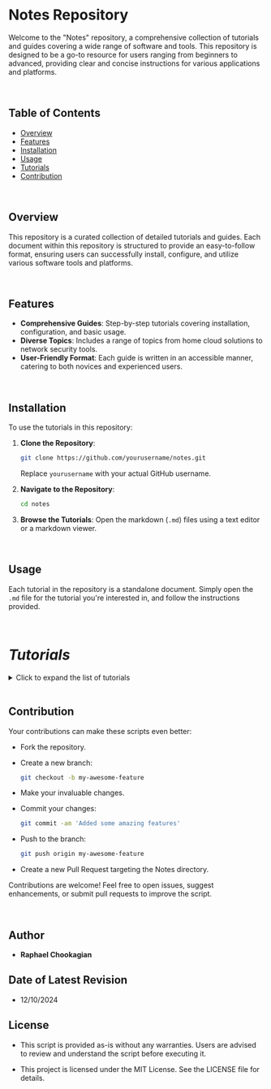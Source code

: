 # Notes Repository

Welcome to the "Notes" repository, a comprehensive collection of tutorials and guides covering a wide range of software and tools. This repository is designed to be a go-to resource for users ranging from beginners to advanced, providing clear and concise instructions for various applications and platforms.

<br>

## Table of Contents

- [Overview](#overview)
- [Features](#features)
- [Installation](#installation)
- [Usage](#usage)
- [Tutorials](#tutorials)
- [Contribution](#contribution)

<br>

## Overview

This repository is a curated collection of detailed tutorials and guides. Each document within this repository is structured to provide an easy-to-follow format, ensuring users can successfully install, configure, and utilize various software tools and platforms.

<br>

## Features

- **Comprehensive Guides**: Step-by-step tutorials covering installation, configuration, and basic usage.
- **Diverse Topics**: Includes a range of topics from home cloud solutions to network security tools.
- **User-Friendly Format**: Each guide is written in an accessible manner, catering to both novices and experienced users.

<br>

## Installation

To use the tutorials in this repository:

1. **Clone the Repository**:

   ```bash
   git clone https://github.com/yourusername/notes.git
   ```

   Replace `yourusername` with your actual GitHub username.

2. **Navigate to the Repository**:

   ```bash
   cd notes
   ```

3. **Browse the Tutorials**:
   Open the markdown (`.md`) files using a text editor or a markdown viewer.

<br>

## Usage

Each tutorial in the repository is a standalone document. Simply open the `.md` file for the tutorial you're interested in, and follow the instructions provided.

<br>

# ***Tutorials***

<details>

<summary>Click to expand the list of tutorials</summary>

<br>

## Development and Programming

### Programming Languages

- [CSS Tutorial](./Tutorials/CSS.md): Learn the basics and advanced features of CSS for web design.
- [HTML Tutorial](./Tutorials/HTML.md): Dive into HTML fundamentals for building web pages.
- [Python Programming Tutorial](./Tutorials/Python.md): Dive into Python programming for various applications.
- [Powershell Tutorial](./Tutorials/Powershell.md): Learn to manage Windows systems effectively with PowerShell.
- [Regex Tutorial](./Tutorials/Regex.md): A comprehensive guide to understanding and using regular expressions.
- [Vim Tutorial](./Tutorials/Vim.md): Master text editing with Vim for efficient coding.

### APIs and Automation

- [API Development Tutorial](./Tutorials/APIs.md): Learn the basics of creating and managing APIs.
- [Automation Tutorial](./Tutorials/Automation.md): Dive into automation techniques for IT and software development.

### Version Control

- [Git Tutorial](./Tutorials/Git.md): A comprehensive guide to version control with Git.
- [GitHub Tutorial](./Tutorials/Github.md): Learn to manage projects and collaborate using GitHub.
- [GitHub Authentication Tutorial](./Tutorials/Github_Auth.md): A detailed guide to managing GitHub authentication with SSH keys and tokens.
- [SSH Key Generation Tutorial](./Tutorials/SSH_KeyGen.md): A guide to generating SSH keys and integrating with GitHub.

<br>

## Containers and Virtualization

### Containers

- [Containers Tutorial](./Tutorials/Dokube.md): Explore containerization with Docker and Kubernetes.
- [Docker Tutorial](./Tutorials/Docker.md): Get started with Docker containers for application deployment.
- [Docker Installation Tutorial](./Tutorials/Docker_Install.md): Learn how to install Docker on different platforms.
- [Docker Backup Tutorial](./Tutorials/Docker_Backup.md): Learn to back up Docker containers and configurations.
- [Docker Restore Tutorial](./Tutorials/Docker_Restore.md): Guide to restoring Docker images, volumes, and configurations.
- [Kubernetes Tutorial](./Tutorials/Kubernetes.md): An introduction to managing containerized applications with Kubernetes.

### Virtualization

- [Proxmox Tutorial](./Tutorials/Proxmox.md): Set up and manage virtualization environments with Proxmox.
- [VirtualBox Tutorial](./Tutorials/VirtualBox.md): Learn how to use VirtualBox for virtual machine management.
- [VirtualBox Troubleshooting Guide](./Tutorials/VirtualBox_Troubleshooting.md): Solve common issues encountered in VirtualBox environments.

<br>

## Networking and Security

### Networking

- [Networks Tutorial](./Tutorials/Networks.md): Understand key networking concepts and practices.
- [RDP Tutorial](./Tutorials/RDP.md): Configure and use Remote Desktop Protocol for Linux systems.
- [Wireshark Tutorial](./Tutorials/Wireshark.md): Master network protocol analysis using Wireshark.

### Security Tools

- [Aircrack-ng Tutorial](./Tutorials/Aircrack-ng.md): Use Aircrack-ng for Wi-Fi security testing and assessment.
- [Burpsuite Tutorial](./Tutorials/Burpsuite.md): Learn to test web application security with Burpsuite.
- [Metasploit Tutorial](./Tutorials/Metasploit.md): Explore the capabilities of the Metasploit framework for penetration testing.
- [Nmap Tutorial](./Tutorials/Nmap.md): Learn how to discover networks and audit security using Nmap.
- [Security Tools Tutorial](./Tutorials/Sec_Tools.md): A guide to essential cybersecurity tools and best practices.

<br>

## Database and File Management

### Databases

- [MySQL Tutorial](./Tutorials/MySQL.md): Learn to manage relational databases with MySQL.
- [NoSQL Tutorial](./Tutorials/NoSQL.md): Dive into the world of NoSQL databases and their applications.
- [PostgreSQL Tutorial](./Tutorials/PostgreSQL.md): Dive into advanced database management with PostgreSQL.

### File Management

- [Disk Image Backup Tutorial](./Tutorials/Disk_Image_Backup.md): Guide to creating and restoring disk images for backup.
- [SambaShare Tutorial](./Tutorials/SambaShare.md): Set up shared directories using Samba on Linux systems.
- [ZIP & Compression Files Tutorial](./Tutorials/Zipfiles.md): Learn to manage compressed files in various formats.

<br>

## System Administration

- [Ansible Tutorial](./Tutorials/Ansible.md): Learn how to automate IT tasks using Ansible.
- [Clonezilla Tutorial](./Tutorials/Clonezilla.md): Learn to clone and back up disks using Clonezilla.
- [Puppet Tutorial](./Tutorials/Puppet.md): Understand configuration management with Puppet.
- [System Administration Tutorial](./Tutorials/SysAd.md): Essential skills and practices for managing systems effectively.
- [Terraform Tutorial](./Tutorials/Terraform.md): Manage infrastructure as code with Terraform.

<br>

## Resources and Utilities

- [Formatting Tutorial](./Tutorials/Formatting.md): Learn to format drives with different file systems.
- [Grafana Tutorial](./Tutorials/Grafana.md): Set up Grafana for data visualization and monitoring.
- [Markdown Tutorial](./Tutorials/Markdown.md): A guide to writing documentation using Markdown.
- [Portainer Tutorial](./Tutorials/Portainer.md): Manage Docker environments easily with Portainer.
- [Raspberry Pi Backup Image Tutorial](./Tutorials/RPi_Backup_img.md): Guide to backing up Raspberry Pi SD cards.

<br>

### Others

- More tutorials will be added periodically.

<br>

</details>

<br>

## **Contribution**

Your contributions can make these scripts even better:

- Fork the repository.

- Create a new branch:

  ```bash
  git checkout -b my-awesome-feature
  ```

- Make your invaluable changes.

- Commit your changes:

  ```bash
  git commit -am 'Added some amazing features'
  ```

- Push to the branch:

  ```bash
  git push origin my-awesome-feature
  ```

- Create a new Pull Request targeting the Notes directory.

Contributions are welcome! Feel free to open issues, suggest enhancements, or submit pull requests to improve the script.

<br>

## **Author**

- **Raphael Chookagian**

## **Date of Latest Revision**

- 12/10/2024

## **License**

- This script is provided as-is without any warranties. Users are advised to review and understand the script before executing it.

- This project is licensed under the MIT License. See the LICENSE file for details.
